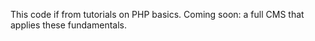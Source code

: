 This code if from tutorials on PHP basics.
Coming soon: a full CMS that applies these fundamentals.
